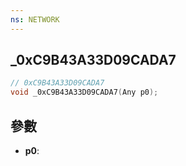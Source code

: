 ```yaml
---
ns: NETWORK
---
```

## _0xC9B43A33D09CADA7

```c
// 0xC9B43A33D09CADA7
void _0xC9B43A33D09CADA7(Any p0);
```


## 參數
* **p0**: 

